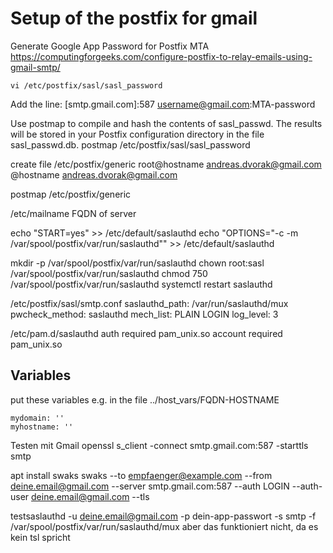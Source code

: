 # Setup of the postfix for gmail

Generate Google App Password for Postfix MTA
https://computingforgeeks.com/configure-postfix-to-relay-emails-using-gmail-smtp/

    vi /etc/postfix/sasl/sasl_password

Add the line:
    [smtp.gmail.com]:587    username@gmail.com:MTA-password

Use postmap to compile and hash the contents of sasl_passwd. The results will be stored in your Postfix configuration directory in the file sasl_passwd.db.
    postmap /etc/postfix/sasl/sasl_password

create file /etc/postfix/generic
root@hostname    andreas.dvorak@gmail.com
@hostname        andreas.dvorak@gmail.com

postmap /etc/postfix/generic

/etc/mailname
FQDN of server

echo "START=yes" >> /etc/default/saslauthd
echo "OPTIONS="-c -m /var/spool/postfix/var/run/saslauthd"" >> /etc/default/saslauthd

mkdir -p /var/spool/postfix/var/run/saslauthd
chown root:sasl /var/spool/postfix/var/run/saslauthd
chmod 750 /var/spool/postfix/var/run/saslauthd
systemctl restart saslauthd

/etc/postfix/sasl/smtp.conf
saslauthd_path: /var/run/saslauthd/mux
pwcheck_method: saslauthd
mech_list: PLAIN LOGIN
log_level: 3

/etc/pam.d/saslauthd
auth    required        pam_unix.so
account required        pam_unix.so

## Variables

put these variables e.g. in the file ../host_vars/FQDN-HOSTNAME

    mydomain: ''
    myhostname: ''


Testen mit Gmail
openssl s_client -connect smtp.gmail.com:587 -starttls smtp


apt install swaks
swaks --to empfaenger@example.com --from deine.email@gmail.com --server smtp.gmail.com:587 --auth LOGIN --auth-user deine.email@gmail.com --tls

testsaslauthd -u deine.email@gmail.com -p dein-app-passwort -s smtp -f /var/spool/postfix/var/run/saslauthd/mux
aber das funktioniert nicht, da es kein tsl spricht
